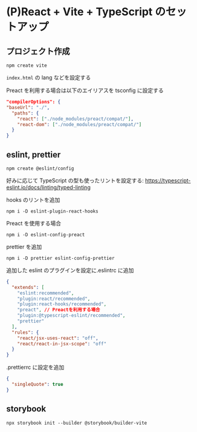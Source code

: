 # (P)React + Vite + TypeScript のセットアップ

## プロジェクト作成

`npm create vite`

`index.html` の lang などを設定する

Preact を利用する場合は以下のエイリアスを tsconfig に設定する

```json
"compilerOptions": {
"baseUrl": "./",
  "paths": {
    "react": ["./node_modules/preact/compat/"],
    "react-dom": ["./node_modules/preact/compat/"]
  }
}
```

## eslint, prettier

`npm create @eslint/config`

好みに応じて TypeScript の型も使ったリントを設定する: https://typescript-eslint.io/docs/linting/typed-linting

hooks のリントを追加

`npm i -D eslint-plugin-react-hooks`

Preact を使用する場合

`npm i -D eslint-config-preact`

prettier を追加

`npm i -D prettier eslint-config-prettier`

追加した eslint のプラグインを設定に.eslintrc に追加

```json
{
  "extends": [
    "eslint:recommended",
    "plugin:react/recommended",
    "plugin:react-hooks/recommended",
    "preact", // Preactを利用する場合
    "plugin:@typescript-eslint/recommended",
    "prettier"
  ],
  "rules": {
    "react/jsx-uses-react": "off",
    "react/react-in-jsx-scope": "off"
  }
}
```

.prettierrc に設定を追加

```json
{
  "singleQuote": true
}
```

## storybook

`npx storybook init --builder @storybook/builder-vite`
